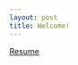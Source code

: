 ```yaml
---
layout: post
title: Welcome!
---
```

[Resume](https://github.com/CelinaAC7/CelinaAC7.github.io/blob/master/resume.pdf)
